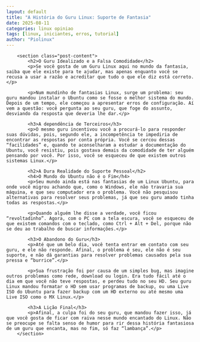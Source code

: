 ```yaml
---
layout: default
title: "A História do Guru Linux: Suporte de Fantasia"
date: 2025-08-11
categories: linux opiniao
tags: [linux, iniciantes, erros, tutorial]
author: "Piolinux"
---
```






 
        <section class="post-content">
            <h2>O Guru Idealizado e a Falsa Comodidade</h2>
            <p>Se você gosta de um Guru Linux aqui no mundo da fantasia, saiba que ele existe para te ajudar, mas apenas enquanto você se recusa a usar a razão e acreditar que tudo o que ele diz está correto.</p>
            
            <p>Num mundinho de fantasias Linux, surge um problema: seu guru mandou instalar o Ubuntu como se fosse o melhor sistema do mundo. Depois de um tempo, ele começou a apresentar erros de configuração. Aí vem a questão: você pergunta ao seu guru, que foge do assunto, desviando da resposta que deveria lhe dar.</p>
            
            <h3>A dependência de Terceiros</h3>
            <p>O mesmo guru incentivou você a procurá-lo para responder suas dúvidas, pois, segundo ele, a incompetência te impediria de encontrar as respostas por conta própria. Você se cercou dessas “facilidades” e, quando te aconselharam a estudar a documentação do Ubuntu, você resistiu, pois gostava demais da comodidade de ter alguém pensando por você. Por isso, você se esqueceu de que existem outros sistemas Linux.</p>

            <h2>A Dura Realidade do Suporte Pessoal</h2>
            <h4>O Mundo do Ubuntu não é o Fim</h4>
            <p>Seu mundo ainda está nas fantasias de um Linux Ubuntu, para onde você migrou achando que, como o Windows, ele não travaria sua máquina, e que seu computador era o problema. Você não pesquisou alternativas para resolver seus problemas, já que seu guru amado tinha todas as respostas.</p>
            
            <p>Quando alguém lhe disse a verdade, você ficou “revoltadinho”. Agora, com o PC com a tela escura, você se esqueceu de que existem comandos com o teclado, como Ctrl + Alt + Del, porque não se deu ao trabalho de buscar informações.</p>
            
            <h3>O Abandono do Guru</h3>
            <p>Até que um belo dia, você tenta entrar em contato com seu guru, e ele não responde. Afinal, o problema é seu, ele não é seu suporte, e não dá garantias para resolver problemas causados pela sua pressa e “burrice”.</p>
            
            <p>Sua frustração foi por causa de um simples bug, mas imagine outros problemas como rede, download ou login. Era tudo fácil até o dia em que você não teve respostas, e perdeu tudo no seu HD. Seu guru Linux mandou formatar o HD sem usar programas de backup, ou uma Live ISO do Ubuntu para fazer backup com um HD externo ou até mesmo uma Live ISO como o MX Linux.</p>
            
            <h3>A Lição Final</h3>
            <p>Afinal, a culpa foi do seu guru, que mandou fazer isso, já que você gosta de ficar com raiva nesse mundo encantado do Linux. Não se preocupe se falta senso de humor para rir dessa história fantasiosa de um guru que encanta, mas no fim, só faz “lambança”.</p>
        </section>
   

